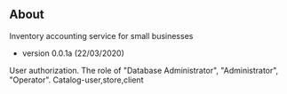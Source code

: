 
## About 

Inventory accounting service for small businesses

- version 0.0.1a (22/03/2020)

User authorization. The role of "Database Administrator", "Administrator", "Operator".
Catalog-user,store,client
